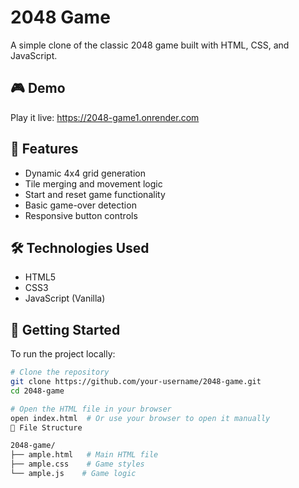 # 2048 Game

A simple clone of the classic 2048 game built with HTML, CSS, and JavaScript.

## 🎮 Demo

Play it live: https://2048-game1.onrender.com 


## 🧩 Features

- Dynamic 4x4 grid generation
- Tile merging and movement logic
- Start and reset game functionality
- Basic game-over detection
- Responsive button controls

## 🛠️ Technologies Used

- HTML5
- CSS3
- JavaScript (Vanilla)

## 🚀 Getting Started

To run the project locally:

```bash
# Clone the repository
git clone https://github.com/your-username/2048-game.git
cd 2048-game

# Open the HTML file in your browser
open index.html  # Or use your browser to open it manually
📁 File Structure

2048-game/
├── ample.html   # Main HTML file
├── ample.css    # Game styles
└── ample.js    # Game logic
